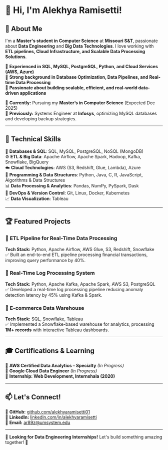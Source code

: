 # 👋 Hi, I'm Alekhya Ramisetti!

## 🚀 About Me
I'm a **Master's student in Computer Science** at **Missouri S&T**, passionate about **Data Engineering** and **Big Data Technologies**. I love working with **ETL pipelines, Cloud Infrastructure, and Scalable Data Processing Solutions**.

🔹 **Experienced in SQL, MySQL, PostgreSQL, Python, and Cloud Services (AWS, Azure)**  
🔹 **Strong background in Database Optimization, Data Pipelines, and Real-time Data Processing**  
🔹 **Passionate about building scalable, efficient, and real-world data-driven applications**  

📍 **Currently:** Pursuing my **Master’s in Computer Science** (Expected Dec 2025)  
💼 **Previously:** Systems Engineer at **Infosys**, optimizing MySQL databases and developing backup strategies.  

---

## 🔧 Technical Skills

💾 **Databases & SQL**: SQL, MySQL, PostgreSQL, NoSQL (MongoDB)  
⚙️ **ETL & Big Data**: Apache Airflow, Apache Spark, Hadoop, Kafka, Snowflake, BigQuery  
☁️ **Cloud Technologies**: AWS (S3, Redshift, Glue, Lambda), Azure  
🐍 **Programming & Data Structures**: Python, Java, C, R, JavaScript, Algorithms & Data Structures  
📊 **Data Processing & Analytics**: Pandas, NumPy, PySpark, Dask  
🔹 **DevOps & Version Control**: Git, Linux, Docker, Kubernetes  
📈 **Data Visualization**: Tableau  

---

## 🏆 Featured Projects

### 📌 **ETL Pipeline for Real-Time Data Processing**
**Tech Stack:** Python, Apache Airflow, AWS Glue, S3, Redshift, Snowflake  
✅ Built an end-to-end ETL pipeline processing financial transactions, improving query performance by 40%.

### 📌 **Real-Time Log Processing System**
**Tech Stack:** Python, Apache Kafka, Apache Spark, AWS S3, PostgreSQL  
✅ Developed a real-time log processing pipeline reducing anomaly detection latency by 45% using Kafka & Spark.

### 📌 **E-commerce Data Warehouse**
**Tech Stack:** SQL, Snowflake, Tableau  
✅ Implemented a Snowflake-based warehouse for analytics, processing **1M+ records** with interactive Tableau dashboards.

---

## 🎓 Certifications & Learning
📍 **AWS Certified Data Analytics – Specialty** *(In Progress)*  
📍 **Google Cloud Data Engineer** *(In Progress)*  
📍 **Internship: Web Development, Internshala (2020)**  

---

## 📫 Let's Connect!
📌 **GitHub:** [github.com/alekhyaramisetti01](https://github.com/alekhyaramisetti01)  
📌 **LinkedIn:** [linkedin.com/in/alekhyaramisetti](https://www.linkedin.com/in/alekhyaramisetti/)  
📧 **Email:** ar89z@umsystem.edu  

---

🌟 **Looking for Data Engineering Internships!** Let's build something amazing together! 🚀

